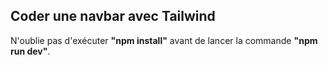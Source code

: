 ## Coder une navbar avec Tailwind 

N'oublie pas d'exécuter **"npm install"** avant de lancer la commande **"npm run dev"**.

